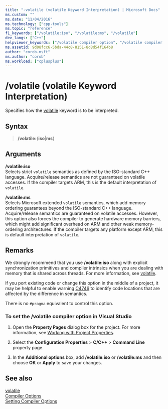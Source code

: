 ```yaml
---
title: "-volatile (volatile Keyword Interpretation) | Microsoft Docs"
ms.custom: ""
ms.date: "11/04/2016"
ms.technology: ["cpp-tools"]
ms.topic: "reference"
f1_keywords: ["/volatile:iso", "/volatile:ms", "/volatile"]
dev_langs: ["C++"]
helpviewer_keywords: ["/volatile compiler option", "/volatile compiler option [C++]", "-volatile compiler option", "volatile compiler option [C++]", "volatile compiler option", "-volatile compiler option [C++]"]
ms.assetid: 9d08fcc6-5bda-44c8-8151-8d8d54f164b8
author: "corob-msft"
ms.author: "corob"
ms.workload: ["cplusplus"]
---
```

# /volatile (volatile Keyword Interpretation)

Specifies how the [volatile](../../cpp/volatile-cpp.md) keyword is to be interpreted.

## Syntax

> **/volatile:**{**iso**|**ms**}  

## Arguments

**/volatile:iso**<br/>
Selects strict `volatile` semantics as defined by the ISO-standard C++ language. Acquire/release semantics are not guaranteed on volatile accesses. If the compiler targets ARM, this is the default interpretation of `volatile`.

**/volatile:ms**<br/>
Selects Microsoft extended `volatile` semantics, which add memory ordering guarantees beyond the ISO-standard C++ language. Acquire/release semantics are guaranteed on volatile accesses. However, this option also forces the compiler to generate hardware memory barriers, which might add significant overhead on ARM and other weak memory-ordering architectures. If the compiler targets any platform except ARM, this is default interpretation of `volatile`.

## Remarks

We strongly recommend that you use **/volatile:iso** along with explicit synchronization primitives and compiler intrinsics when you are dealing with memory that is shared across threads. For more information, see [volatile](../../cpp/volatile-cpp.md).

If you port existing code or change this option in the middle of a project, it may be helpful to enable warning [C4746](../../error-messages/compiler-warnings/compiler-warning-c4746.md) to identify code locations that are affected by the difference in semantics.

There is no `#pragma` equivalent to control this option.

### To set the /volatile compiler option in Visual Studio

1. Open the **Property Pages** dialog box for the project. For more information, see [Working with Project Properties](../../ide/working-with-project-properties.md).

1. Select the **Configuration Properties** > **C/C++** > **Command Line** property page.

1. In the **Additional options** box, add **/volatile:iso** or **/volatile:ms** and then choose **OK** or **Apply** to save your changes.

## See also

[volatile](../../cpp/volatile-cpp.md)<br/>
[Compiler Options](../../build/reference/compiler-options.md)<br/>
[Setting Compiler Options](../../build/reference/setting-compiler-options.md)  
